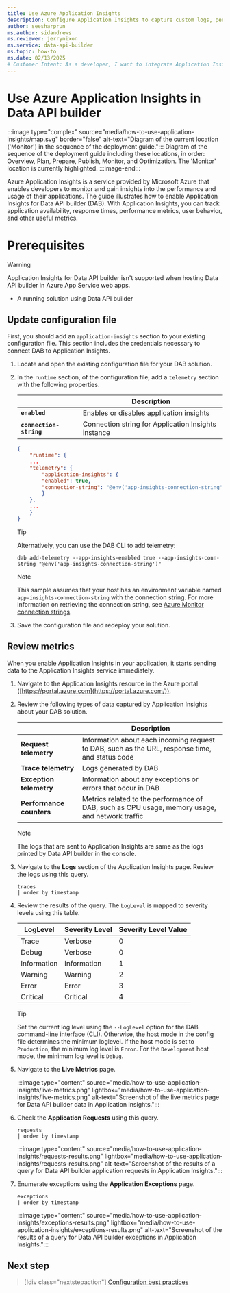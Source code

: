 ```yaml
---
title: Use Azure Application Insights
description: Configure Application Insights to capture custom logs, performance data, and availability metrics about Data API builder for analysis and troubleshooting.
author: seesharprun
ms.author: sidandrews
ms.reviewer: jerrynixon
ms.service: data-api-builder
ms.topic: how-to
ms.date: 02/13/2025
# Customer Intent: As a developer, I want to integrate Application Insights with Data API builder, so that I can capture performance metrics.
---
```


# Use Azure Application Insights in Data API builder

:::image type="complex" source="media/how-to-use-application-insights/map.svg" border="false" alt-text="Diagram of the current location ('Monitor') in the sequence of the deployment guide.":::
Diagram of the sequence of the deployment guide including these locations, in order: Overview, Plan, Prepare, Publish, Monitor, and Optimization. The 'Monitor' location is currently highlighted.
:::image-end:::

Azure Application Insights is a service provided by Microsoft Azure that enables developers to monitor and gain insights into the performance and usage of their applications. The guide illustrates how to enable Application Insights for Data API builder (DAB). With Application Insights, you can track application availability, response times, performance metrics, user behavior, and other useful metrics.

# Prerequisites

> [!WARNING]
> Application Insights for Data API builder isn't supported when hosting Data API builder in Azure App Service web apps.

- A running solution using Data API builder

## Update configuration file

First, you should add an `application-insights` section to your existing configuration file. This section includes the credentials necessary to connect DAB to Application Insights.

1. Locate and open the existing configuration file for your DAB solution.

1. In the `runtime` section, of the configuration file, add a `telemetry` section with the following properties.

    |                         | Description                                         |
    | ----------------------- | --------------------------------------------------- |
    | **`enabled`**           | Enables or disables application insights            |
    | **`connection-string`** | Connection string for Application Insights instance |

    ```json
    {
        "runtime": {
        ...
        "telemetry": {
            "application-insights": {
            "enabled": true,
            "connection-string": "@env('app-insights-connection-string')"
            }
        },
        ...
        }
    }
    ```

    > [!TIP]
    > Alternatively, you can use the DAB CLI to add telemetry:
    >
    > ```dotnetcli
    > dab add-telemetry --app-insights-enabled true --app-insights-conn-string "@env('app-insights-connection-string')"
    > ```

    > [!NOTE]
    > This sample assumes that your host has an environment variable named `app-insights-connection-string` with the connection string. For more information on retrieving the connection string, see [Azure Monitor connection strings](/azure/azure-monitor/app/sdk-connection-string).

1. Save the configuration file and redeploy your solution.

## Review metrics

When you enable Application Insights in your application, it starts sending data to the Application Insights service immediately.

1. Navigate to the Application Insights resource in the Azure portal ([https://portal.azure.com](https://portal.azure.com/)).

1. Review the following types of data captured by Application Insights about your DAB solution.

    |                          | Description                                                                                     |
    | ------------------------ | ----------------------------------------------------------------------------------------------- |
    | **Request telemetry**    | Information about each incoming request to DAB, such as the URL, response time, and status code |
    | **Trace telemetry**      | Logs generated by DAB                                                                           |
    | **Exception telemetry**  | Information about any exceptions or errors that occur in DAB                                    |
    | **Performance counters** | Metrics related to the performance of DAB, such as CPU usage, memory usage, and network traffic |

    > [!NOTE]
    > The logs that are sent to Application Insights are same as the logs printed by Data API builder in the console.

1. Navigate to the **Logs** section of the Application Insights page. Review the logs using this query.

    ```kusto
    traces
    | order by timestamp
    ```
1. Review the results of the query. The `LogLevel` is mapped to severity levels using this table.

    | LogLevel    | Severity Level | Severity Level Value |
    | ----------- | -------------- | -------------------- |
    | Trace       | Verbose        | 0                    |
    | Debug       | Verbose        | 0                    |
    | Information | Information    | 1                    |
    | Warning     | Warning        | 2                    |
    | Error       | Error          | 3                    |
    | Critical    | Critical       | 4                    |
    
    > [!TIP]
    > Set the current log level using the `--LogLevel` option for the DAB command-line interface (CLI). Otherwise, the host mode in the config file determines the minimum loglevel. If the host mode is set to `Production`, the minimum log level is `Error`. For the `Development` host mode, the minimum log level is `Debug`.

1. Navigate to the **Live Metrics** page.

    :::image type="content" source="media/how-to-use-application-insights/live-metrics.png" lightbox="media/how-to-use-application-insights/live-metrics.png" alt-text="Screenshot of the live metrics page for Data API builder data in Application Insights.":::

1. Check the **Application Requests** using this query.

    ```kusto
    requests
    | order by timestamp
    ```
    
    :::image type="content" source="media/how-to-use-application-insights/requests-results.png" lightbox="media/how-to-use-application-insights/requests-results.png"  alt-text="Screenshot of the results of a query for Data API builder application requests in Application Insights.":::

1. Enumerate exceptions using the **Application Exceptions** page.

    ```kusto
    exceptions
    | order by timestamp
    ```
    
    :::image type="content" source="media/how-to-use-application-insights/exceptions-results.png" lightbox="media/how-to-use-application-insights/exceptions-results.png" alt-text="Screenshot of the results of a query for Data API builder exceptions in Application Insights.":::

## Next step

> [!div class="nextstepaction"]
> [Configuration best practices](best-practices-configuration.md)
